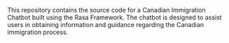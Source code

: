 This repository contains the source code for a Canadian Immigration Chatbot built using the Rasa Framework. The chatbot is designed to assist users in obtaining information and guidance regarding the Canadian immigration process.
